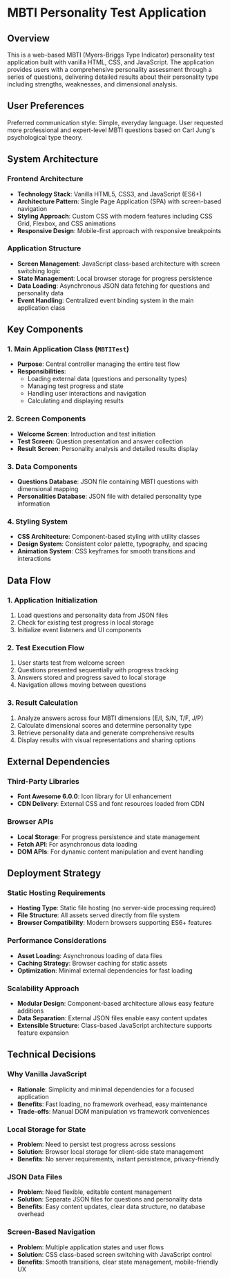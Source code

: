 # MBTI Personality Test Application

## Overview

This is a web-based MBTI (Myers-Briggs Type Indicator) personality test application built with vanilla HTML, CSS, and JavaScript. The application provides users with a comprehensive personality assessment through a series of questions, delivering detailed results about their personality type including strengths, weaknesses, and dimensional analysis.

## User Preferences

Preferred communication style: Simple, everyday language.
User requested more professional and expert-level MBTI questions based on Carl Jung's psychological type theory.

## System Architecture

### Frontend Architecture
- **Technology Stack**: Vanilla HTML5, CSS3, and JavaScript (ES6+)
- **Architecture Pattern**: Single Page Application (SPA) with screen-based navigation
- **Styling Approach**: Custom CSS with modern features including CSS Grid, Flexbox, and CSS animations
- **Responsive Design**: Mobile-first approach with responsive breakpoints

### Application Structure
- **Screen Management**: JavaScript class-based architecture with screen switching logic
- **State Management**: Local browser storage for progress persistence
- **Data Loading**: Asynchronous JSON data fetching for questions and personality data
- **Event Handling**: Centralized event binding system in the main application class

## Key Components

### 1. Main Application Class (`MBTITest`)
- **Purpose**: Central controller managing the entire test flow
- **Responsibilities**: 
  - Loading external data (questions and personality types)
  - Managing test progress and state
  - Handling user interactions and navigation
  - Calculating and displaying results

### 2. Screen Components
- **Welcome Screen**: Introduction and test initiation
- **Test Screen**: Question presentation and answer collection
- **Result Screen**: Personality analysis and detailed results display

### 3. Data Components
- **Questions Database**: JSON file containing MBTI questions with dimensional mapping
- **Personalities Database**: JSON file with detailed personality type information

### 4. Styling System
- **CSS Architecture**: Component-based styling with utility classes
- **Design System**: Consistent color palette, typography, and spacing
- **Animation System**: CSS keyframes for smooth transitions and interactions

## Data Flow

### 1. Application Initialization
1. Load questions and personality data from JSON files
2. Check for existing test progress in local storage
3. Initialize event listeners and UI components

### 2. Test Execution Flow
1. User starts test from welcome screen
2. Questions presented sequentially with progress tracking
3. Answers stored and progress saved to local storage
4. Navigation allows moving between questions

### 3. Result Calculation
1. Analyze answers across four MBTI dimensions (E/I, S/N, T/F, J/P)
2. Calculate dimensional scores and determine personality type
3. Retrieve personality data and generate comprehensive results
4. Display results with visual representations and sharing options

## External Dependencies

### Third-Party Libraries
- **Font Awesome 6.0.0**: Icon library for UI enhancement
- **CDN Delivery**: External CSS and font resources loaded from CDN

### Browser APIs
- **Local Storage**: For progress persistence and state management
- **Fetch API**: For asynchronous data loading
- **DOM APIs**: For dynamic content manipulation and event handling

## Deployment Strategy

### Static Hosting Requirements
- **Hosting Type**: Static file hosting (no server-side processing required)
- **File Structure**: All assets served directly from file system
- **Browser Compatibility**: Modern browsers supporting ES6+ features

### Performance Considerations
- **Asset Loading**: Asynchronous loading of data files
- **Caching Strategy**: Browser caching for static assets
- **Optimization**: Minimal external dependencies for fast loading

### Scalability Approach
- **Modular Design**: Component-based architecture allows easy feature additions
- **Data Separation**: External JSON files enable easy content updates
- **Extensible Structure**: Class-based JavaScript architecture supports feature expansion

## Technical Decisions

### Why Vanilla JavaScript
- **Rationale**: Simplicity and minimal dependencies for a focused application
- **Benefits**: Fast loading, no framework overhead, easy maintenance
- **Trade-offs**: Manual DOM manipulation vs framework conveniences

### Local Storage for State
- **Problem**: Need to persist test progress across sessions
- **Solution**: Browser local storage for client-side state management
- **Benefits**: No server requirements, instant persistence, privacy-friendly

### JSON Data Files
- **Problem**: Need flexible, editable content management
- **Solution**: Separate JSON files for questions and personality data
- **Benefits**: Easy content updates, clear data structure, no database overhead

### Screen-Based Navigation
- **Problem**: Multiple application states and user flows
- **Solution**: CSS class-based screen switching with JavaScript control
- **Benefits**: Smooth transitions, clear state management, mobile-friendly UX